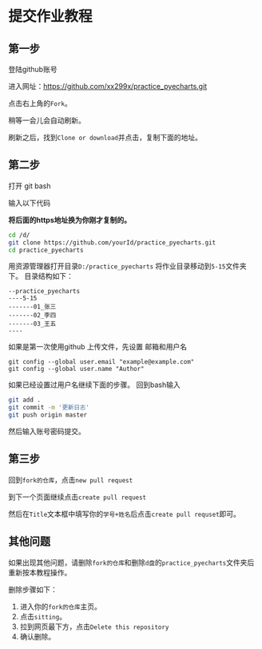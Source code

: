 # 提交作业教程

## 第一步

登陆github账号

进入网址：https://github.com/xx299x/practice_pyecharts.git

点击右上角的`Fork`。

稍等一会儿会自动刷新。

刷新之后，找到`Clone or download`并点击，复制下面的地址。

## 第二步
打开 git bash 

输入以下代码

**将后面的https地址换为你刚才复制的。**
```bash
cd /d/
git clone https://github.com/yourId/practice_pyecharts.git
cd practice_pyecharts
```
用资源管理器打开目录`D:/practice_pyecharts`
将作业目录移动到`5-15`文件夹下。
目录结构如下：
```
--practice_pyecharts
----5-15
-------01_张三
-------02_李四
-------03_王五
----
```
如果是第一次使用github 上传文件，先设置 邮箱和用户名
```
git config --global user.email "example@example.com"
git config --global user.name "Author"
```
如果已经设置过用户名继续下面的步骤。
回到bash输入
```bash
git add .
git commit -m '更新日志'
git push origin master
```
然后输入账号密码提交。
## 第三步
回到`fork的仓库`，点击`new pull request`

到下一个页面继续点击`create pull request`

然后在`Title`文本框中填写你的`学号+姓名`后点击`create pull requset`即可。

## 其他问题

如果出现其他问题，请删除`fork的仓库`和删除`d盘`的`practice_pyecharts`文件夹后重新按本教程操作。

删除步骤如下：

1. 进入你的`fork的仓库`主页。
2. 点击`sitting`。
3. 拉到网页最下方，点击`Delete this repository`
4. 确认删除。
